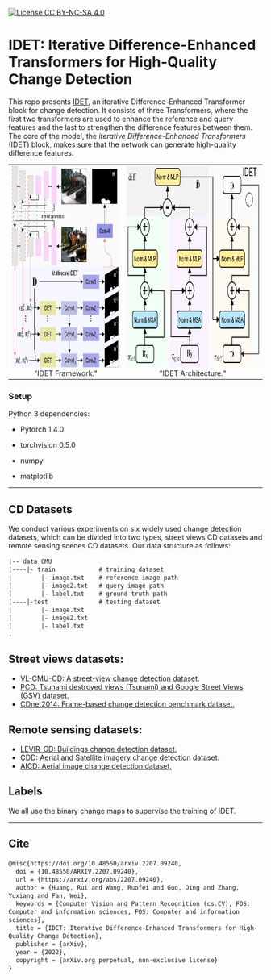 [![License CC BY-NC-SA 4.0](https://img.shields.io/badge/license-CC4.0-blue.svg)](https://raw.githubusercontent.com/nvlabs/SPADE/master/LICENSE.md)

# IDET: Iterative Difference-Enhanced Transformers for High-Quality Change Detection
This repo presents [IDET](https://arxiv.org/pdf/2207.09240), an iterative Difference-Enhanced Transformer block for change detection. 
It consists of three Transformers, where the first two transformers are used to enhance the reference and query features and the last to strengthen the difference features between them. 
The core of the model, the *iterative Difference-Enhanced Transformers* (IDET) block, 
makes sure that the network can generate high-quality difference features.

<table frame=void>	
	<tr>		   <!--<tr>一行的内容<\tr>，<td>一个格子的内容<\td>-->
    <td><center><img src="img/framework.png"		
                     alt="IDET framework"
                     height="400px"/>
        <br>"IDET Framework."
        </center></td>	
    <td><center><img src="img/IDET.png"
                     alt="IDET architecture"
                     height="400px"/><br>"IDET Architecture."</center></td>
    </tr>
</table>




### Setup

Python 3 dependencies:

* Pytorch 1.4.0

* torchvision 0.5.0

* numpy

* matplotlib

  

---
## CD Datasets

We conduct various experiments on six widely used change detection datasets, which can be divided into two types, street views CD datasets and remote sensing scenes CD datasets. Our data structure as follows:

```
|-- data_CMU 
|----|- train            # training dataset
|        |- image.txt    # reference image path
|        |- image2.txt   # query image path
|        |- label.txt    # ground truth path
|----|-test              # testing dataset
|        |- image.txt
|        |- image2.txt
|        |- label.txt
.
```

## Street views datasets:
- [VL-CMU-CD: A street-view change detection dataset.](https://link.springer.com/article/10.1007/s10514-018-9734-5)
- [PCD:  Tsunami destroyed views (Tsunami) and Google Street Views (GSV) dataset.](http://www.vision.is.tohoku.ac.jp/files/9814/3947/4830/71-Sakurada-BMVC15.pdf) 
- [CDnet2014: Frame-based change detection benchmark dataset.](http://changedetection.net/)

## Remote sensing datasets:
- [LEVIR-CD: Buildings change detection dataset.](https://www.mdpi.com/2072-4292/12/10/1662)
- [CDD:  Aerial and Satellite imagery change detection dataset.](https://ieeexplore.ieee.org/document/8444434) 
- [AICD: Aerial image change detection dataset.](https://hal.archives-ouvertes.fr/hal-00667237/document)

## Labels

We all use the binary change maps to supervise the training of IDET. 

---
## Cite


```
@misc{https://doi.org/10.48550/arxiv.2207.09240,
  doi = {10.48550/ARXIV.2207.09240},
  url = {https://arxiv.org/abs/2207.09240},
  author = {Huang, Rui and Wang, Ruofei and Guo, Qing and Zhang, Yuxiang and Fan, Wei},
  keywords = {Computer Vision and Pattern Recognition (cs.CV), FOS: Computer and information sciences, FOS: Computer and information sciences},
  title = {IDET: Iterative Difference-Enhanced Transformers for High-Quality Change Detection},
  publisher = {arXiv},
  year = {2022},
  copyright = {arXiv.org perpetual, non-exclusive license}
}
```